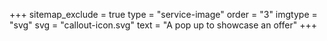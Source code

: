 +++
sitemap_exclude = true
type = "service-image"
order = "3"
imgtype = "svg"
svg = "callout-icon.svg"
text = "A pop up to showcase an offer"
+++
